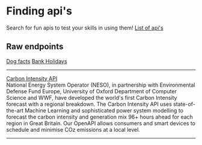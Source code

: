 # Finding api's

Search for fun apis to test your skills in using them!
[List of api's](https://github.com/public-apis/public-apis)

## Raw endpoints
[Dog facts](https://dogapi.dog/api/v2/facts) 
[Bank Holidays](https://www.gov.uk/bank-holidays.json)

------   
[Carbon Intensity API](https://api.carbonintensity.org.uk/intensity)   
National Energy System Operator (NESO), in partnership with Environmental Defense Fund Europe, University of Oxford Department of Computer Science and WWF, have developed the world's first Carbon Intensity forecast with a regional breakdown.
The Carbon Intensity API uses state-of-the-art Machine Learning and sophisticated power system modelling to forecast the carbon intensity and generation mix 96+ hours ahead for each region in Great Britain.
Our OpenAPI allows consumers and smart devices to schedule and minimise COz emissions at a local level.


------- 
